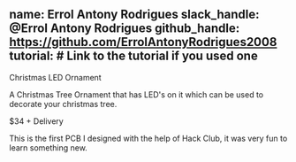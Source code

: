 name: Errol Antony Rodrigues
slack_handle: @Errol Antony Rodrigues
github_handle: https://github.com/ErrolAntonyRodrigues2008
tutorial: # Link to the tutorial if you used one
---

Christmas LED Ornament

A Christmas Tree Ornament that has LED's on it which can be used to decorate your christmas tree.

$34 + Delivery 

This is the first PCB I designed with the help of Hack Club, it was very fun to learn something new.

